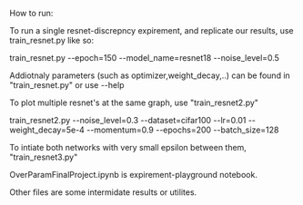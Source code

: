 How to run:

To run a single resnet-discrepncy expirement, and replicate our results, use train_resnet.py like so:

train_resnet.py --epoch=150 --model_name=resnet18  --noise_level=0.5

Addiotnaly parameters (such as optimizer,weight_decay,..) can be found in "train_resnet.py" or use --help

To plot multiple resnet's at the same graph, use "train_resnet2.py"

train_resnet2.py --noise_level=0.3 --dataset=cifar100 --lr=0.01 --weight_decay=5e-4 --momentum=0.9 --epochs=200 --batch_size=128

To intiate both networks with very small epsilon between them, "train_resnet3.py"


OverParamFinalProject.ipynb is expirement-playground notebook.

Other files are some intermidate results or utilites.
